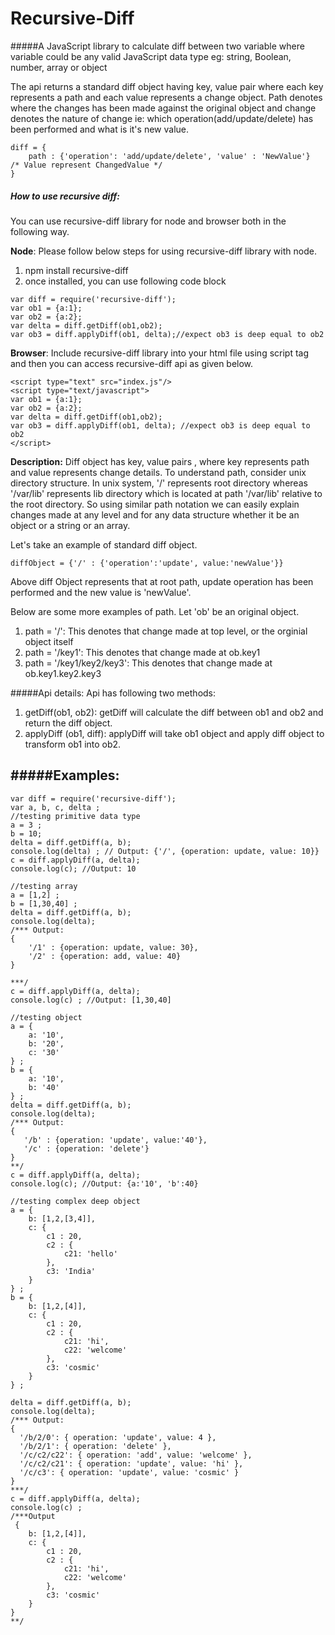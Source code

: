 # Recursive-Diff
#####A JavaScript library to calculate diff between two variable where variable could be any valid JavaScript data type eg: string, Boolean, number, array or object

The api returns a standard diff object having key, value pair where each key represents a path and each value represents a change object. Path denotes where the changes has been made against the original object and change denotes the nature of change ie: which operation(add/update/delete) has been performed and what is it's new value.

```
diff = {
	path : {'operation': 'add/update/delete', 'value' : 'NewValue'}  /* Value represent ChangedValue */
}
```

##### How to use recursive diff:
You can use recursive-diff library for node and browser both in the following way.

**Node**: Please follow below steps for using recursive-diff library with node.

1. npm install recursive-diff 
2. once installed, you can use following code block
```
var diff = require('recursive-diff');
var ob1 = {a:1};
var ob2 = {a:2};
var delta = diff.getDiff(ob1,ob2);
var ob3 = diff.applyDiff(ob1, delta);//expect ob3 is deep equal to ob2

```
**Browser**: Include recursive-diff library into your html file using script tag and then you can access recursive-diff api  as given below.

```
<script type="text" src="index.js"/>
<script type="text/javascript">
var ob1 = {a:1};
var ob2 = {a:2};
var delta = diff.getDiff(ob1,ob2);
var ob3 = diff.applyDiff(ob1, delta); //expect ob3 is deep equal to ob2
</script>
```

**Description:** Diff object has key, value pairs , where key represents path and value represents change details. To understand path, consider unix directory structure. In unix system, '/' represents root directory whereas '/var/lib' represents lib directory which is located at path '/var/lib' relative to the root directory.
So using similar path notation we can easily explain changes made at any level and for any data structure whether it be an object or a string or an array.

Let's take an example of standard diff object. 
```
diffObject = {'/' : {'operation':'update', value:'newValue'}} 
```
Above diff Object represents that at root path, update operation has been performed and the new value is 'newValue'.

Below are some more examples of path. Let 'ob' be an original object.

1.  path = '/': This denotes that change made at top level, or the orginial object itself 
2.  path = '/key1': This denotes that change made at ob.key1
3.  path = '/key1/key2/key3': This denotes that change made at ob.key1.key2.key3


#####Api details: Api has following two methods:

1. getDiff(ob1, ob2): getDiff will calculate the diff between ob1 and ob2 and return the diff object.
2. applyDiff (ob1, diff): applyDiff will take ob1 object and apply diff object to transform ob1 into ob2.

#####Examples:
---------
```
var diff = require('recursive-diff');
var a, b, c, delta ;
//testing primitive data type
a = 3 ;
b = 10;
delta = diff.getDiff(a, b);
console.log(delta) ; // Output: {'/', {operation: update, value: 10}}
c = diff.applyDiff(a, delta);
console.log(c); //Output: 10
 
//testing array
a = [1,2] ;
b = [1,30,40] ;
delta = diff.getDiff(a, b);
console.log(delta);
/*** Output: 
{
    '/1' : {operation: update, value: 30},
    '/2' : {operation: add, value: 40} 
}

***/
c = diff.applyDiff(a, delta);
console.log(c) ; //Output: [1,30,40]

//testing object 
a = {
    a: '10',
    b: '20',
    c: '30'
} ;
b = {
    a: '10',
    b: '40'
} ;
delta = diff.getDiff(a, b);
console.log(delta);
/*** Output:
{
   '/b' : {operation: 'update', value:'40'},
   '/c' : {operation: 'delete'}
}
**/
c = diff.applyDiff(a, delta);
console.log(c); //Output: {a:'10', 'b':40}

//testing complex deep object
a = {
    b: [1,2,[3,4]],
    c: {
        c1 : 20,
        c2 : {
            c21: 'hello'
        },
        c3: 'India'
    }
} ;
b = {
    b: [1,2,[4]],
    c: {
        c1 : 20,
        c2 : {
            c21: 'hi',
            c22: 'welcome'
        },
        c3: 'cosmic'
    }
} ;

delta = diff.getDiff(a, b);
console.log(delta);
/*** Output:
{ 
  '/b/2/0': { operation: 'update', value: 4 },
  '/b/2/1': { operation: 'delete' },
  '/c/c2/c22': { operation: 'add', value: 'welcome' },
  '/c/c2/c21': { operation: 'update', value: 'hi' },
  '/c/c3': { operation: 'update', value: 'cosmic' } 
}
***/
c = diff.applyDiff(a, delta);
console.log(c) ;
/***Output
 {
    b: [1,2,[4]],
    c: {
        c1 : 20,
        c2 : {
            c21: 'hi',
            c22: 'welcome'
        },
        c3: 'cosmic'
    }
}
**/
```
